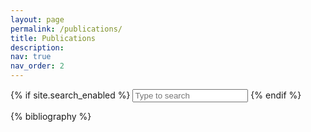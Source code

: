 ```yaml
---
layout: page
permalink: /publications/
title: Publications
description: 
nav: true
nav_order: 2
---
```


<!-- _pages/publications.md -->

{% if site.search_enabled %}
<input type="text" id="bibsearch" spellcheck="false" autocomplete="off" class="search bibsearch-form-input" placeholder="Type to search">
{% endif %}

<div class="publications">

{% bibliography %}

</div>
